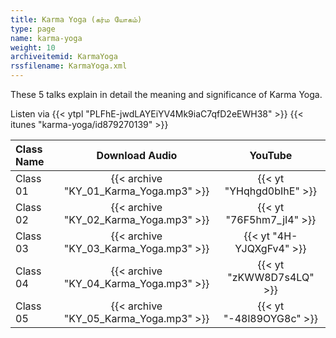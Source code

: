 ```yaml
---
title: Karma Yoga (கர்ம யோகம்)
type: page
name: karma-yoga
weight: 10
archiveitemid: KarmaYoga
rssfilename: KarmaYoga.xml
---
```


These 5 talks explain in detail the meaning and significance of Karma Yoga.

Listen via {{< ytpl "PLFhE-jwdLAYEiYV4Mk9iaC7qfD2eEWH38" >}} {{< itunes "karma-yoga/id879270139" >}}

Class Name | Download Audio | YouTube
:---|:---:|:---:
Class 01 | {{< archive "KY_01_Karma_Yoga.mp3" >}} | {{< yt "YHqhgd0bIhE" >}}
Class 02 | {{< archive "KY_02_Karma_Yoga.mp3" >}} | {{< yt "76F5hm7_jI4" >}}
Class 03 | {{< archive "KY_03_Karma_Yoga.mp3" >}} | {{< yt "4H-YJQXgFv4" >}}
Class 04 | {{< archive "KY_04_Karma_Yoga.mp3" >}} | {{< yt "zKWW8D7s4LQ" >}}
Class 05 | {{< archive "KY_05_Karma_Yoga.mp3" >}} | {{< yt "-48l89OYG8c" >}}
